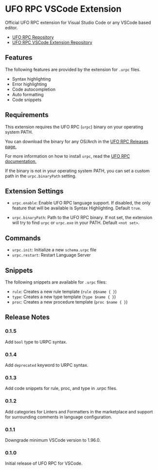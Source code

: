 # UFO RPC VSCode Extension

Official UFO RPC extension for Visual Studio Code or any VSCode based editor.

- [UFO RPC Repository](https://github.com/uforg/uforpc)
- [UFO RPC VSCode Extension Repository](https://github.com/uforg/uforpc-vscode)

## Features

The following features are provided by the extension for `.urpc` files.

- Syntax highlighting
- Error highlighting
- Code autocompletion
- Auto formatting
- Code snippets

## Requirements

This extension requires the UFO RPC (`urpc`) binary on your operating system
PATH.

You can download the binary for any OS/Arch in the
[UFO RPC Releases page.](https://github.com/uforg/uforpc/releases)

For more information on how to install `urpc`, read the
[UFO RPC documentation.](https://github.com/uforg/uforpc)

If the binary is not in your operating system PATH, you can set a custom path in
the `urpc.binaryPath` setting.

## Extension Settings

- `urpc.enable`: Enable UFO RPC language support. If disabled, the only feature
  that will be available is Syntax Highlighting. Default `true`.

- `urpc.binaryPath`: Path to the UFO RPC binary. If not set, the extension will
  try to find `urpc` or `urpc.exe` in your PATH. Default `<not set>`.

## Commands

- `urpc.init`: Initialize a new `schema.urpc` file
- `urpc.restart`: Restart Language Server

## Snippets

The following snippets are available for `.urpc` files:

- `rule`: Creates a new rule template (`rule @$name { }`)
- `type`: Creates a new type template (`type $name { }`)
- `proc`: Creates a new procedure template (`proc $name { }`)

## Release Notes

### 0.1.5

Add `bool` type to URPC syntax.

### 0.1.4

Add `deprecated` keyword to URPC syntax.

### 0.1.3

Add code snippets for rule, proc, and type in .urpc files.

### 0.1.2

Add categories for Linters and Formatters in the marketplace and support for
surrounding comments in language configuration.

### 0.1.1

Downgrade minimum VSCode version to 1.96.0.

### 0.1.0

Initial release of UFO RPC for VSCode.
